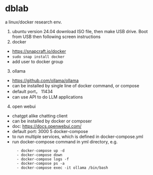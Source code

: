 # dblab
a linux/docker research env.

1. ubuntu version 24.04
        download ISO file, then make USB drive. Boot from USB then following screen instructions
2. docker
  - https://snapcraft.io/docker
  - ```sudo snap install docker```
  - add user to docker group
3. ollama
  - https://github.com/ollama/ollama
  - can be installed by single line of docker command, or compose
  - default port， 11434
  - can use API to do LLM applications
4. open webui
  - chatgpt alike chatting client
  - can be installed by docker or composer
  - doc: https://docs.openwebui.com/
  - default port: 3000
5 docker-compose
  - to run multiple services, which is defined in docker-compose.yml
  - run docker-compose command in yml directory, e.g.
    ```shell
      - docker-compose up -d
      - docker-compose down
      - docker-compose logs -f
      - docker-compose ps -a
      - docker-compose exec -it ollama /bin/bash
    ```




